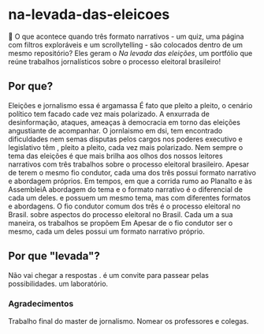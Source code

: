 # na-levada-das-eleicoes

🤔 O que acontece quando três formato narrativos - um quiz, uma página com filtros exploráveis e um scrollytelling - são colocados dentro de um mesmo repositório? Eles geram o *Na levada das eleições*,  um portfólio que reúne trabalhos jornalísticos sobre o processo eleitoral brasileiro!

## Por que?
 
Eleições e jornalismo essa é argamassa É fato que pleito a pleito, o cenário político tem facado cade vez mais polarizado. A enxurrada de desinformação, ataques, ameaças à democracia em torno das eleições angustiante de acompanhar. O jornlaismo em dsi, tem encontrado dificuldades nem semas disputas pelos cargos nos poderes executivo e legislativo têm , pleito a pleito, cada vez mais polarizado. Nem sempre o tema das eleições é que mais brilha aos olhos dos nossos leitores  narrativos com três trabalhos sobre o processo eleitoral brasileiro. Apesar de terem o mesmo fio condutor, cada uma dos três possui  formato narrativo e abordagem próprios. Em tempos, em que a corrida rumo ao Planalto e às AssembleiA abordagem do tema e o formato narrativo é o diferencial de cada um deles. e possuem um mesmo tema, mas com diferentes formatos e abordagens. O fio condutor comum dos três é o processo eleitoral no Brasil.  sobre aspectos do processo eleitoral no Brasil. Cada um a sua maneira, os trabalhos se propõem  Em  Apesar de o fio condutor ser o mesmo, cada um deles possui um formato narrativo próprio. 

## Por que "levada"?

Não vai chegar a respostas . é um convite para passear pelas possibilidades. um laboratório.

### Agradecimentos
Trabalho final do master de jornalismo. Nomear os professores e colegas.
